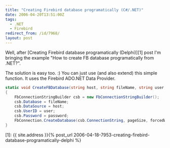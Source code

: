 ```yaml
---
title: "Creating Firebird database programatically (C#/.NET)"
date: 2006-04-20T13:51:00Z
tags:
  - .NET
  - Firebird
redirect_from: /id/7968/
layout: post
---
```

Well, after [Creating Firebird database programatically (Delphi)][1] post I'm bringing the example "How to create FB database programatically from .NET?".

The solution is easy too. :) You can just use (and also extend) this simple function. It uses the Firebird ADO.NET Data Provider.

```csharp
static void CreateFBDatabase(string host, string fileName, string user, string password, int pageSize, bool forcedWrites, bool overwrite)
{
	FbConnectionStringBuilder csb = new FbConnectionStringBuilder();
	csb.Database = fileName;
	csb.DataSource = host;
	csb.UserID = user;
	csb.Password = password;
	FbConnection.CreateDatabase(csb.ConnectionString, pageSize, forcedWrites, overwrite);
}
```

[1]: {{ site.address }}{% post_url 2006-04-18-7953-creating-firebird-database-programatically-delphi %}